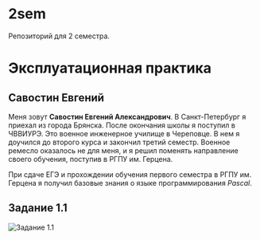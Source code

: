 # 2sem
Репозиторий для 2 семестра.
# Эксплуатационная практика
## Савостин Евгений

Меня зовут __Савостин Евгений Александрович__. В Санкт-Петербург я приехал из города Брянска.
После окончания школы я поступил в ЧВВИУРЭ. Это военное инженерное училище в Череповце. В нем я доучился до второго курса и закончил третий семестр.
Военное ремесло оказалось не для меня, и я решил поменять направление своего обучения, поступив в РГПУ им. Герцена.

При сдаче ЕГЭ и прохождении обучения первого семестра в РГПУ им. Герцена я получил базовые знания о языке программирования *Pascal*.


## Задание 1.1
![Задание 1.1](http://qrcoder.ru/code/?https%3A%2F%2Fdocs.google.com%2Fdocument%2Fd%2F1fsDVDm1RNuhhY-yD6t-hVrwNhfUMfYoz4hJezCj46t0%2Fedit&4&0)
